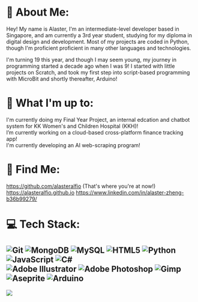 # 💫 About Me:
Hey! My name is Alaster, I'm an intermediate-level developer based in Singapore, and am currently a 3rd year student, studying for my diploma in digital design and development. Most of my projects are coded in Python, though I'm proficient proficient in many other languages and technologies.<br>

I'm turning 19 this year, and though I may seem young, my journey in programming started a decade ago when I was 9! I started with little projects on Scratch, and took my first step into script-based programming with MicroBit and shortly thereafter, Arduino! 

# 🎁 What I'm up to:
I'm currently doing my Final Year Project, an internal edcation and chatbot system for KK Women's and Children Hospital (KKH)!<br>
I’m currently working on a cloud-based cross-platform finance tracking app!<br>
I'm currently developing an AI web-scraping program!

# 👀 Find Me:
https://github.com/alasteralfio (That's where you're at now!)<br>
https://alasteralfio.github.io
https://www.linkedin.com/in/alaster-zheng-b36b99279/

# 💻 Tech Stack:
![Git](https://img.shields.io/badge/git-%23F05033.svg?style=for-the-badge&logo=git&logoColor=white)
![MongoDB](https://img.shields.io/badge/MongoDB-%234ea94b.svg?style=for-the-badge&logo=mongodb&logoColor=white)
![MySQL](https://img.shields.io/badge/mysql-4479A1.svg?style=for-the-badge&logo=mysql&logoColor=white)
![HTML5](https://img.shields.io/badge/html5-%23E34F26.svg?style=for-the-badge&logo=html5&logoColor=white)
![Python](https://img.shields.io/badge/python-3670A0?style=for-the-badge&logo=python&logoColor=ffdd54)
![JavaScript](https://img.shields.io/badge/javascript-%23323330.svg?style=for-the-badge&logo=javascript&logoColor=%23F7DF1E)
![C#](https://img.shields.io/badge/c%23-%23239120.svg?style=for-the-badge&logo=csharp&logoColor=white)
<br>
![Adobe Illustrator](https://img.shields.io/badge/adobe%20illustrator-%23FF9A00.svg?style=for-the-badge&logo=adobe%20illustrator&logoColor=white)
![Adobe Photoshop](https://img.shields.io/badge/adobe%20photoshop-%2331A8FF.svg?style=for-the-badge&logo=adobe%20photoshop&logoColor=white)
![Gimp](https://img.shields.io/badge/Gimp-657D8B?style=for-the-badge&logo=gimp&logoColor=FFFFFF)
![Aseprite](https://img.shields.io/badge/Aseprite-FFFFFF?style=for-the-badge&logo=Aseprite&logoColor=#7D929E)
![Arduino](https://img.shields.io/badge/-Arduino-00979D?style=for-the-badge&logo=Arduino&logoColor=white)
---
![](https://github-readme-stats.vercel.app/api/top-langs/?username=alasteralfio&theme=dark&hide_border=false&include_all_commits=false&count_private=false&layout=compact)
<!-- Created with GPRM ( https://gprm.itsvg.in )  -->
